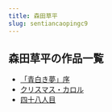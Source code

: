 ```yaml
---
title: 森田草平
slug: sentiancaopingc9
---
```


## 森田草平の作品一覧

- [「青白き夢」序](qingbaikimengxu-0ce)
- [クリスマス・カロル](kurisumasukaror-dce)
- [四十八人目](sishibarenmu-ca5)
